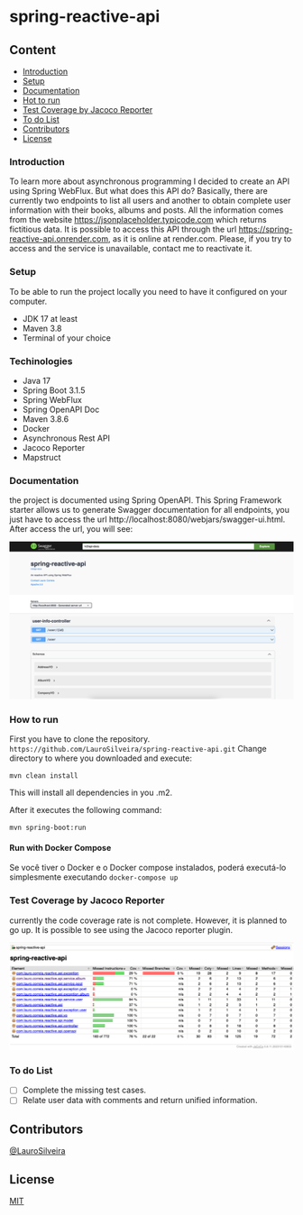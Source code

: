 # spring-reactive-api

## Content
* [Introduction](#introduction)
* [Setup](#setup)
* [Documentation](#documentation)
* [Hot to run](#how-to-run)
* [Test Coverage by Jacoco Reporter](#test-coverage)
* [To do List](#to-do-list)
* [Contributors](#Contributors)
* [License](#license)

### Introduction
To learn more about asynchronous programming I decided to create an API using Spring WebFlux.
But what does this API do? Basically, there are currently two endpoints to list all users and another to obtain complete user information with their books, albums and posts.
All the information comes from the website https://jsonplaceholder.typicode.com which returns fictitious data.
It is possible to access this API through the url https://spring-reactive-api.onrender.com, as it is online at render.com.
Please, if you try to access and the service is unavailable, contact me to reactivate it.

### Setup

To be able to run the project locally you need to have it configured on your computer.
- JDK 17 at least
- Maven 3.8
- Terminal of your choice


### Techinologies
- Java 17
- Spring Boot 3.1.5
- Spring WebFlux
- Spring OpenAPI Doc
- Maven 3.8.6
- Docker
- Asynchronous Rest API
- Jacoco Reporter
- Mapstruct

### Documentation
the project is documented using Spring OpenAPI.
This Spring Framework starter allows us to generate Swagger documentation for all endpoints, you just have to access the url http://localhost:8080/webjars/swagger-ui.html.
After access the url, you will see:

![openapi-endpoints.pgn](data/openapi-endpoints.png)

### How to run
First you have to clone the repository.
``
https://github.com/LauroSilveira/spring-reactive-api.git
``
Change directory to where you downloaded and execute:

```
mvn clean install
```

This will install all dependencies in you .m2.

After it executes the following command:

```
mvn spring-boot:run
```

#### Run with Docker Compose
Se você tiver o Docker e o Docker compose instalados, poderá executá-lo simplesmente executando `docker-compose up`

### Test Coverage by Jacoco Reporter
currently the code coverage rate is not complete.
However, it is planned to go up.
It is possible to see using the Jacoco reporter plugin.

![jacoco-coverage.png](data/jacoco-coverage.png)

### To do List
- [ ] Complete the missing test cases.
- [ ] Relate user data with comments and return unified information.

## Contributors
[@LauroSilveira](https://github.com/LauroSilveira)

## License
[MIT](https://choosealicense.com/licenses/mit/)

